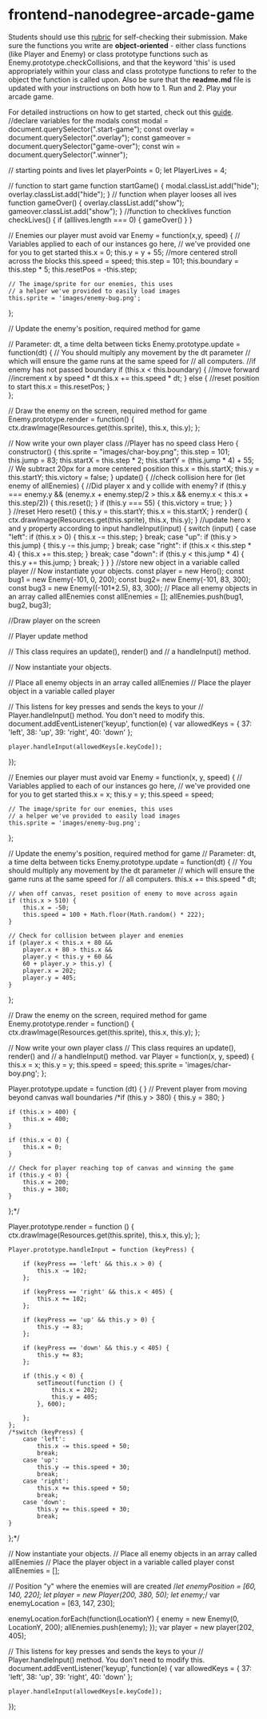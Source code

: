 frontend-nanodegree-arcade-game
===============================

Students should use this [rubric](https://review.udacity.com/#!/projects/2696458597/rubric) for self-checking their submission. Make sure the functions you write are **object-oriented** - either class functions (like Player and Enemy) or class prototype functions such as Enemy.prototype.checkCollisions, and that the keyword 'this' is used appropriately within your class and class prototype functions to refer to the object the function is called upon. Also be sure that the **readme.md** file is updated with your instructions on both how to 1. Run and 2. Play your arcade game.

For detailed instructions on how to get started, check out this [guide](https://docs.google.com/document/d/1v01aScPjSWCCWQLIpFqvg3-vXLH2e8_SZQKC8jNO0Dc/pub?embedded=true).
//declare variables for the modals
const modal = document.querySelector(".start-game");
const overlay = document.querySelector(".overlay");
const gameover = document.querySelector("game-over");
const win = document.querySelector(".winner");

// starting points and lives
let playerPoints = 0;
let PlayerLives = 4;

// function to start game
function startGame() {
    modal.classList.add("hide");
    overlay.classList.add("hide");
}
// function when player looses all ives
function gameOver() {
    overlay.classList.add("show");
    gameover.classList.add("show");
}
//function to checklives
function checkLives() {
    if (alllives.length === 0) {
        gameOver()
    }
}



// Enemies our player must avoid
var Enemy = function(x,y, speed) {
    // Variables applied to each of our instances go here,
    // we've provided one for you to get started
    this.x = 0;
    this.y = y + 55; //more centered stroll across the blocks
    this.speed = speed;
    this.step = 101;
    this.boundary = this.step * 5;
    this.resetPos = -this.step;

    // The image/sprite for our enemies, this uses
    // a helper we've provided to easily load images
    this.sprite = 'images/enemy-bug.png';
};

// Update the enemy's position, required method for game

// Parameter: dt, a time delta between ticks
Enemy.prototype.update = function(dt) {
    // You should multiply any movement by the dt parameter
    // which will ensure the game runs at the same speed for
    // all computers.
    //if enemy has not passed boundary
    if (this.x < this.boundary) {
        //move forward
        //increment x by speed * dt
        this.x += this.speed * dt; 
    } else {
        //reset position to start
        this.x = this.resetPos;
    }  
};


// Draw the enemy on the screen, required method for game
Enemy.prototype.render = function() {
    ctx.drawImage(Resources.get(this.sprite), this.x, this.y);
};

// Now write your own player class
//Player has no speed
class Hero {
    constructor() {
        this.sprite = "images/char-boy.png";
        this.step = 101;
        this.jump = 83;
        this.startX = this.step * 2;
        this.startY = (this.jump * 4) + 55; // We subtract 20px for  a more centered position
        this.x = this.startX;
        this.y = this.startY; 
        this.victory = false;
    }
    update() {
        //check collision here
        for (let enemy of allEnemies) {
            //Did player x and y collide with enemy?
            if (this.y === enemy.y && (enemy.x + enemy.step/2 > this.x && enemy.x < this.x + this.step/2)) {
                this.reset();
            } 
            if (this.y === 55) {
                this.victory = true;
            }
        }  
    }
    //reset Hero
    reset() {
        this.y = this.startY;
        this.x = this.startX;
    }
    render() {
        ctx.drawImage(Resources.get(this.sprite), this.x, this.y);
    }
    //update hero x and y property according to input
    handleInput(input) {
        switch (input) {
            case "left":
                if (this.x > 0) {
                    this.x -= this.step;
                }
                break;
            case "up":
                if (this.y > this.jump) {
                    this.y -= this.jump;
                }
                break;
            case "right":
                if (this.x < this.step * 4) {
                this.x += this.step;
                }
                break;
            case "down":
                if (this.y < this.jump * 4) {
                    this.y += this.jump;
                }
                break;
        }
    }
}
//store new object in a variable called player
// Now instantiate your objects.
const player = new Hero();
const bug1 = new Enemy(-101, 0, 200);
const bug2= new Enemy(-101, 83, 300);
const bug3 = new Enemy((-101*2.5), 83, 300);
// Place all enemy objects in an array called allEnemies
const allEnemies = [];
allEnemies.push(bug1, bug2, bug3);


//Draw player on the screen

// Player update method

// This class requires an update(), render() and
// a handleInput() method.


// Now instantiate your objects.

// Place all enemy objects in an array called allEnemies
// Place the player object in a variable called player



// This listens for key presses and sends the keys to your
// Player.handleInput() method. You don't need to modify this.
document.addEventListener('keyup', function(e) {
    var allowedKeys = {
        37: 'left',
        38: 'up',
        39: 'right',
        40: 'down'
    };

    player.handleInput(allowedKeys[e.keyCode]);
});


// Enemies our player must avoid
var Enemy = function(x, y, speed) {
    // Variables applied to each of our instances go here,
    // we've provided one for you to get started
    this.x = x;
    this.y = y;
    this.speed = speed;

    // The image/sprite for our enemies, this uses
    // a helper we've provided to easily load images
    this.sprite = 'images/enemy-bug.png';
};

// Update the enemy's position, required method for game
// Parameter: dt, a time delta between ticks
Enemy.prototype.update = function(dt) {
    // You should multiply any movement by the dt parameter
    // which will ensure the game runs at the same speed for
    // all computers.
    this.x += this.speed * dt;

    // when off canvas, reset position of enemy to move across again
    if (this.x > 510) {
        this.x = -50;
        this.speed = 100 + Math.floor(Math.random() * 222);
    }

    // Check for collision between player and enemies
    if (player.x < this.x + 80 &&
        player.x + 80 > this.x &&
        player.y < this.y + 60 &&
        60 + player.y > this.y) {
        player.x = 202;
        player.y = 405;
    }
};

// Draw the enemy on the screen, required method for game
Enemy.prototype.render = function() {
    ctx.drawImage(Resources.get(this.sprite), this.x, this.y);
};

// Now write your own player class
// This class requires an update(), render() and
// a handleInput() method.
var Player = function(x, y, speed) {
    this.x = x;
    this.y = y;
    this.speed = speed;
    this.sprite = 'images/char-boy.png';
};

Player.prototype.update = function (dt) {
}
    // Prevent player from moving beyond canvas wall boundaries
    /*if (this.y > 380) {
        this.y = 380;
    }

    if (this.x > 400) {
        this.x = 400;
    }

    if (this.x < 0) {
        this.x = 0;
    }

    // Check for player reaching top of canvas and winning the game
    if (this.y < 0) {
        this.x = 200;
        this.y = 380;
    }
};*/

Player.prototype.render = function () {
    ctx.drawImage(Resources.get(this.sprite), this.x, this.y);
};

    Player.prototype.handleInput = function (keyPress) {
  
        if (keyPress == 'left' && this.x > 0) {
            this.x -= 102;
        };
    
        if (keyPress == 'right' && this.x < 405) {
            this.x += 102;
        };
    
        if (keyPress == 'up' && this.y > 0) {
            this.y -= 83;
        };
    
        if (keyPress == 'down' && this.y < 405) {
            this.y += 83;
        };
      
        if (this.y < 0) {
            setTimeout(function () {
                this.x = 202;
                this.y = 405;
            }, 600);
    
        };
    };
    /*switch (keyPress) {
        case 'left':
            this.x -= this.speed + 50;
            break;
        case 'up':
            this.y -= this.speed + 30;
            break;
        case 'right':
            this.x += this.speed + 50;
            break;
        case 'down':
            this.y += this.speed + 30;
            break;
    }
};*/

// Now instantiate your objects.
// Place all enemy objects in an array called allEnemies
// Place the player object in a variable called player
const allEnemies = [];

// Position "y" where the enemies will are created
/*let enemyPosition = [60, 140, 220];
let player = new Player(200, 380, 50);
let enemy;*/
var enemyLocation = [63, 147, 230];


enemyLocation.forEach(function(LocationY) {
    enemy = new Enemy(0, LocationY, 200);
    allEnemies.push(enemy);
});
var player = new player(202, 405);

// This listens for key presses and sends the keys to your
// Player.handleInput() method. You don't need to modify this.
document.addEventListener('keyup', function(e) {
    var allowedKeys = {
        37: 'left',
        38: 'up',
        39: 'right',
        40: 'down'
    };

    player.handleInput(allowedKeys[e.keyCode]);
});
